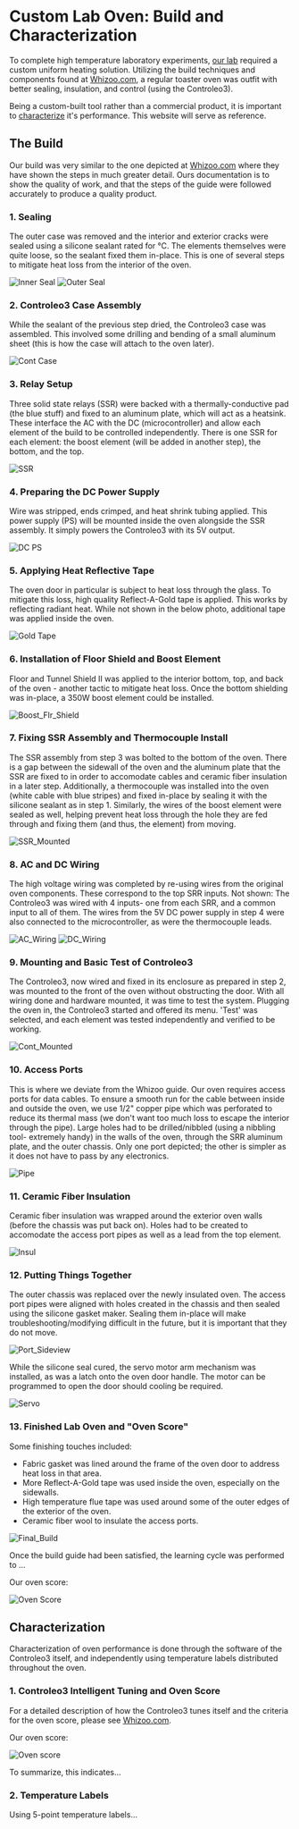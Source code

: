 # Custom Lab Oven: Build and Characterization

To complete high temperature laboratory experiments, [our lab](http://www.ece.ualberta.ca/~iyer/lab.html) required a custom uniform heating solution. Utilizing the build techniques and components found at [Whizoo.com](https://Whizoo.com), a regular toaster oven was outfit with better sealing, insulation, and control (using the Controleo3).

Being a custom-built tool rather than a commercial product, it is important to [characterize](#characterization) it's performance. This website will serve as reference.

## The Build
Our build was very similar to the one depicted at [Whizoo.com](https://www.whizoo.com/reflowoven) where they have shown the steps in much greater detail. Ours documentation is to show the quality of work, and that the steps of the guide were followed accurately to produce a quality product.

### 1. Sealing
The outer case was removed and the interior and exterior cracks were sealed using a silicone sealant rated for °C. The elements themselves were quite loose, so the sealant fixed them in-place. This is one of several steps to mitigate heat loss from the interior of the oven.


![Inner Seal](https://github.com/brentlabs/brentlabs/blob/gh-pages/2_inner_seal.png?raw=true)
![Outer Seal](https://github.com/brentlabs/brentlabs/blob/gh-pages/1_outer_seal.png?raw=true)

### 2. Controleo3 Case Assembly
While the sealant of the previous step dried, the Controleo3 case was assembled. This involved some drilling and bending of a small aluminum sheet (this is how the case will attach to the oven later).


![Cont Case](https://github.com/brentlabs/brentlabs/blob/gh-pages/3_cont_case.png?raw=true)

### 3. Relay Setup
Three solid state relays (SSR) were backed with a thermally-conductive pad (the blue stuff) and fixed to an aluminum plate, which will act as a heatsink. These interface the AC with the DC (microcontroller) and allow each element of the build to be controlled independently. There is one SSR for each element: the boost element (will be added in another step), the bottom, and the top. 


![SSR](https://github.com/brentlabs/brentlabs/blob/gh-pages/4_ssr.png?raw=true)

### 4. Preparing the DC Power Supply
Wire was stripped, ends crimped, and heat shrink tubing applied. This power supply (PS) will be mounted inside the oven alongside the SSR assembly. It simply powers the Controleo3 with its 5V output.


![DC PS](https://github.com/brentlabs/brentlabs/blob/gh-pages/5_dc_ps.png?raw=true)

### 5. Applying Heat Reflective Tape
The oven door in particular is subject to heat loss through the glass. To mitigate this loss, high quality Reflect-A-Gold tape is applied. This works by reflecting radiant heat. While not shown in the below photo, additional tape was applied inside the oven.


![Gold Tape](https://github.com/brentlabs/brentlabs/blob/gh-pages/6_gold_tape.png?raw=true)

### 6. Installation of Floor Shield and Boost Element
Floor and Tunnel Shield II was applied to the interior bottom, top, and back of the oven - another tactic to mitigate heat loss. Once the bottom shielding was in-place, a 350W boost element could be installed.


![Boost_Flr_Shield](https://github.com/brentlabs/brentlabs/blob/gh-pages/7_boost_flr_shld.png?raw=true)

### 7. Fixing SSR Assembly and Thermocouple Install
The SSR assembly from step 3 was bolted to the bottom of the oven. There is a gap between the sidewall of the oven and the aluminum plate that the SSR are fixed to in order to accomodate cables and ceramic fiber insulation in a later step. Additionally, a thermocouple was installed into the oven (white cable with blue stripes) and fixed in-place by sealing it with the silicone sealant as in step 1. Similarly, the wires of the boost element were sealed as well, helping prevent heat loss through the hole they are fed through and fixing them (and thus, the element) from moving.


![SSR_Mounted](https://github.com/brentlabs/brentlabs/blob/gh-pages/8_ssr_mounted.png?raw=true)

### 8. AC and DC Wiring
The high voltage wiring was completed by re-using wires from the original oven components. These correspond to the top SRR inputs. Not shown: The Controleo3 was wired with 4 inputs- one from each SRR, and a common input to all of them. The wires from the 5V DC power supply in step 4 were also connected to the microcontroller, as were the thermocouple leads.


![AC_Wiring](https://github.com/brentlabs/brentlabs/blob/gh-pages/9_ac_wiring.png?raw=true)
![DC_Wiring](https://github.com/brentlabs/brentlabs/blob/gh-pages/10_dc_wiring.png?raw=true)

### 9. Mounting and Basic Test of Controleo3
The Controleo3, now wired and fixed in its enclosure as prepared in step 2, was mounted to the front of the oven without obstructing the door. With all wiring done and hardware mounted, it was time to test the system. Plugging the oven in, the Controleo3 started and offered its menu. 'Test' was selected, and each element was tested independently and verified to be working.


![Cont_Mounted](https://github.com/brentlabs/brentlabs/blob/gh-pages/11_cont_mounted.png?raw=true)

### 10. Access Ports
This is where we deviate from the Whizoo guide. Our oven requires access ports for data cables. To ensure a smooth run for the cable between inside and outside the oven, we use 1/2" copper pipe which was perforated to reduce its thermal mass (we don't want too much loss to escape the interior through the pipe). Large holes had to be drilled/nibbled (using a nibbling tool- extremely handy) in the walls of the oven, through the SRR aluminum plate, and the outer chassis. Only one port depicted; the other is simpler as it does not have to pass by any electronics.


![Pipe](https://github.com/brentlabs/brentlabs/blob/gh-pages/12_pipe.png?raw=true)

### 11. Ceramic Fiber Insulation 
Ceramic fiber insulation was wrapped around the exterior oven walls (before the chassis was put back on). Holes had to be created to accomodate the access port pipes as well as a lead from the top element.


![Insul](https://github.com/brentlabs/brentlabs/blob/gh-pages/13_insul.png?raw=true)

### 12. Putting Things Together
The outer chassis was replaced over the newly insulated oven. The access port pipes were aligned with holes created in the chassis and then sealed using the silicone gasket maker. Sealing them in-place will make troubleshooting/modifying difficult in the future, but it is important that they do not move. 


![Port_Sideview](https://github.com/brentlabs/brentlabs/blob/gh-pages/15_port_sideview.png?raw=true)

While the silicone seal cured, the servo motor arm mechanism was installed, as was a latch onto the oven door handle. The motor can be programmed to open the door should cooling be required.


![Servo](https://github.com/brentlabs/brentlabs/blob/gh-pages/14_servo.png?raw=true)

### 13. Finished Lab Oven and "Oven Score"
Some finishing touches included:
- Fabric gasket was lined around the frame of the oven door to address heat loss in that area.
- More Reflect-A-Gold tape was used inside the oven, especially on the sidewalls.
- High temperature flue tape was used around some of the outer edges of the exterior of the oven.
- Ceramic fiber wool to insulate the access ports.


![Final_Build](https://github.com/brentlabs/brentlabs/blob/gh-pages/final_build.png?raw=true)

Once the build guide had been satisfied, the learning cycle was performed to ...

Our oven score:


![Oven Score](https://github.com/brentlabs/brentlabs/blob/gh-pages/x_ovenscore.png?raw=true)

## Characterization
Characterization of oven performance is done through the software of the Controleo3 itself, and independently using temperature labels distributed throughout the oven.

### 1. Controleo3 Intelligent Tuning and Oven Score
For a detailed description of how the Controleo3 tunes itself and the criteria for the oven score, please see [Whizoo.com](https://Whizoo.com/intelligent).

Our oven score:



![Oven score](https://github.com/brentlabs/brentlabs/blob/gh-pages/ovenscore_temp.png?raw=true)



To summarize, this indicates...

### 2. Temperature Labels
Using 5-point temperature labels...
